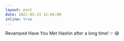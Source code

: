 ```yaml
---
layout: post
date: 2021-05-23 15:04:00
inline: true
---
```


Revamped Have You Met Hashin after a long time! :sparkles: :smile:
